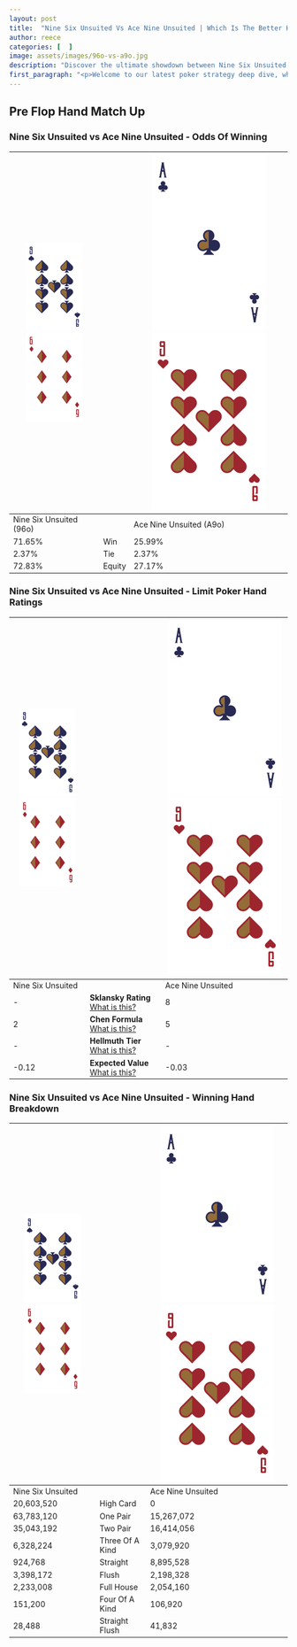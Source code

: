 ```yaml
---
layout: post
title:  "Nine Six Unsuited Vs Ace Nine Unsuited | Which Is The Better Hand In Poker? A Complete Guide"
author: reece
categories: [  ]
image: assets/images/96o-vs-a9o.jpg
description: "Discover the ultimate showdown between Nine Six Unsuited and Ace Nine Unsuited in poker! Uncover the odds, strategies, and scenarios where one hand triumphs over the other. Get ready to up your poker game with this thrilling analysis."
first_paragraph: "<p>Welcome to our latest poker strategy deep dive, where we're pitting two distinct hands against each other in a high-stakes showdown: Nine Six Unsuited vs Ace Nine Unsuited.</p><p>In the dynamic world of poker, every decision counts, and knowing which hand holds the upper hand is key to your success at the table.</p><p>In this article, we'll dissect these two hands, explore the scenarios where one dominates the other, and equip you with the knowledge to make strategic choices that can tip the odds in your favor.</p><p>Get ready to unravel the intriguing dynamics of these poker hands and elevate your game to new heights.</p>"
---
```




[comment]: # (sp0)

## Pre Flop Hand Match Up

<div class="table hand-ratings" markdown="1"> 



### Nine Six Unsuited vs Ace Nine Unsuited - Odds Of Winning


    
| ![image info](assets/images/hand1/9.png) ![image info](assets/images/hand1/6o.png) |  | ![image info](assets/images/hand2/A.png) ![image info](assets/images/hand2/9o.png) |
| -------- | -------- | -------- |
| Nine Six Unsuited (96o) |  | Ace Nine Unsuited (A9o) |
| 71.65% | Win | 25.99% |
| 2.37% | Tie | 2.37% |
| 72.83% | Equity | 27.17% |




[comment]: # (sp1)



### Nine Six Unsuited vs Ace Nine Unsuited - Limit Poker Hand Ratings


    
| ![image info](assets/images/hand1/9.png) ![image info](assets/images/hand1/6o.png) |  | ![image info](assets/images/hand2/A.png) ![image info](assets/images/hand2/9o.png) |
| -------- | -------- | -------- |
| Nine Six Unsuited |  | Ace Nine Unsuited |
| - | **Sklansky Rating** [What is this?](/sklansky-rating-explained) | 8 |
| 2 | **Chen Formula** [What is this?](/chen-formula-explained) | 5 |
| - | **Hellmuth Tier** [What is this?](/Hellmuth-tier-explained) | - |
| -0.12 | **Expected Value** [What is this?](/expected-value-explained) | -0.03 |




[comment]: # (sp2)



### Nine Six Unsuited vs Ace Nine Unsuited - Winning Hand Breakdown


    
| ![image info](assets/images/hand1/9.png) ![image info](assets/images/hand1/6o.png) |  | ![image info](assets/images/hand2/A.png) ![image info](assets/images/hand2/9o.png) |
| -------- | -------- | -------- |
| Nine Six Unsuited |  | Ace Nine Unsuited |
| 20,603,520 | High Card | 0 |
| 63,783,120 | One Pair | 15,267,072 |
| 35,043,192 | Two Pair | 16,414,056 |
| 6,328,224 | Three Of A Kind | 3,079,920 |
| 924,768 | Straight | 8,895,528 |
| 3,398,172 | Flush | 2,198,328 |
| 2,233,008 | Full House | 2,054,160 |
| 151,200 | Four Of A Kind | 106,920 |
| 28,488 | Straight Flush | 41,832 |




[comment]: # (sp3)



</div>

[comment]: # (sp4)



[comment]: # (sp5)

